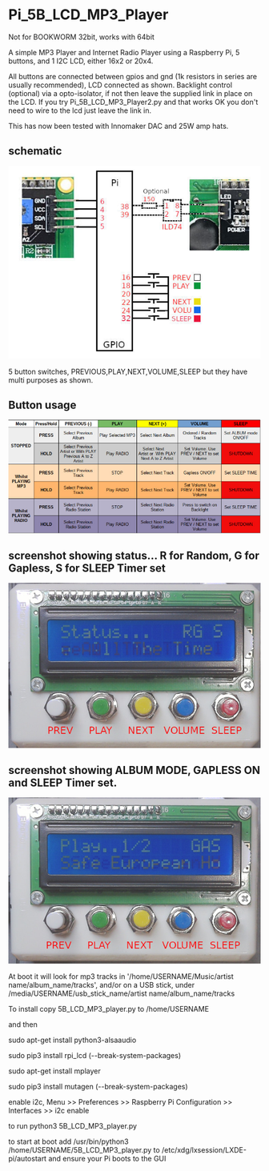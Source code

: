 # Pi_5B_LCD_MP3_Player

Not for BOOKWORM 32bit, works with 64bit

A simple MP3 Player and Internet Radio Player using a Raspberry Pi, 5 buttons, and 1 I2C LCD, either 16x2 or 20x4.

All buttons are connected between gpios and gnd (1k resistors in series are usually recommended), LCD connected as shown. 
Backlight control (optional) via a opto-isolator, if not then leave the supplied link in place on the LCD.
If you try Pi_5B_LCD_MP3_Player2.py and that works OK you don't need to wire to the lcd just leave the link in.

This has now been tested with Innomaker DAC and 25W amp hats.

## schematic

![schematic](schematic.jpg)

5 button switches, PREVIOUS,PLAY,NEXT,VOLUME,SLEEP but they have multi purposes as shown.
## Button usage

![modes](modes.jpg)

## screenshot showing status... R for Random, G for Gapless,  S for SLEEP Timer set

![schematic](photo002.jpg)

## screenshot showing ALBUM MODE, GAPLESS ON and SLEEP Timer set.

![schematic](photo001.jpg)


At boot it will look for mp3 tracks in '/home/USERNAME/Music/artist name/album_name/tracks', 
and/or on a USB stick, under /media/USERNAME/usb_stick_name/artist name/album_name/tracks

To install copy 5B_LCD_MP3_player.py to /home/USERNAME

and then

sudo apt-get install python3-alsaaudio

sudo pip3 install rpi_lcd (--break-system-packages)

sudo apt-get install mplayer

sudo pip3 install mutagen (--break-system-packages)

enable i2c, Menu >> Preferences >> Raspberry Pi Configuration >> Interfaces >> i2c enable

to run python3 5B_LCD_MP3_player.py

to start at boot add /usr/bin/python3 /home/USERNAME/5B_LCD_MP3_player.py to /etc/xdg/lxsession/LXDE-pi/autostart
and ensure your Pi boots to the GUI
